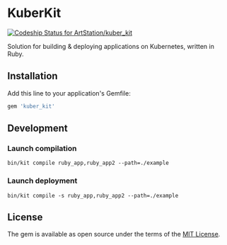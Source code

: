 # KuberKit

[![Codeship Status for ArtStation/kuber_kit](https://app.codeship.com/projects/1286f0a6-3f90-4c1b-b426-721ed8a6571b/status?branch=master)](https://app.codeship.com/projects/417264)

Solution for building & deploying applications on Kubernetes, written in Ruby.

## Installation

Add this line to your application's Gemfile:

```ruby
gem 'kuber_kit'
```

## Development

### Launch compilation

```
bin/kit compile ruby_app,ruby_app2 --path=./example
```

### Launch deployment

```
bin/kit compile -s ruby_app,ruby_app2 --path=./example
```


## License

The gem is available as open source under the terms of the [MIT License](https://opensource.org/licenses/MIT).
